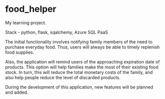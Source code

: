 # food_helper
My learning project.

Stack - python, flask, sqalchemy, Azure SQL PaaS

The initial functionality involves notifying family members of the need to purchase everyday food. Thus, users will always be able to timely replenish food supplies. 

Also, the application will remind users of the approaching expiration date of products. This option will help families make the most of their existing food stock. In turn, this will reduce the total monetary costs of the family, and also help people reduce the level of discarded products. 

During the development of this application, new features will be planned and added.
